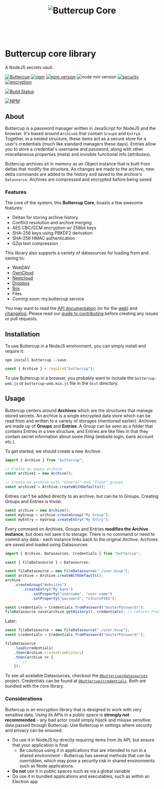 <h1 align="center">
  <br/>
  <img src="https://cdn.rawgit.com/buttercup-pw/buttercup-assets/054fc0fa/badge/core.svg" alt="Buttercup Core">
  <br/>
  <br/>
  <br/>
</h1>

# Buttercup core library

A NodeJS secrets vault.

[![Buttercup](https://cdn.rawgit.com/buttercup-pw/buttercup-assets/6582a033/badge/buttercup-slim.svg)](https://buttercup.pw) [![npm](https://img.shields.io/npm/dt/buttercup.svg)](https://www.npmjs.com/package/buttercup) [![npm version](https://badge.fury.io/js/buttercup.svg)](https://badge.fury.io/js/buttercup) ![node min version](https://img.shields.io/badge/node-%3E%3D%206.x-lightgrey.svg) [![security](https://img.shields.io/badge/Security-As%20you%20wish-green.svg)](https://www.npmjs.com/package/buttercup) [![encryption](https://img.shields.io/badge/Encryption-AES%20256%20CBC%2FGCM-red.svg)](https://tools.ietf.org/html/rfc3602)

[![Build Status](https://travis-ci.org/buttercup/buttercup-core.svg?branch=master)](https://travis-ci.org/buttercup/buttercup-core)

[![NPM](https://nodei.co/npm/buttercup.png)](https://www.npmjs.com/package/buttercup)

## About

Buttercup is a password manager written in JavaScript for NodeJS and the browser. It's based around `Archive`s that contain `Group`s and `Entry`s. Together, in a nested structure, these items act as a secure store for a user's credentials (much like standard managers these days). Entries allow you to store a credential's username and password, along with other miscellaneous properties (meta) and invisible functional info (attributes).

Buttercup archives sit in memory as an Object instance that is built from deltas that modify the structure. As changes are made to the archive, new delta commands are added to the history and saved to the archive's `Datasource`. Archives are compressed and encrypted before being saved.

### Features

The core of the system, this **Buttercup Core**, boasts a few awesome features:

 * Deltas for storing archive history
 * Conflict resolution and archive merging
 * AES CBC/GCM encryption w/ 256bit keys
 * SHA-256 keys using PBKDF2 derivation
 * SHA-256 HMAC authentication
 * GZip text compression

This library also supports a variety of datasources for loading from and saving to:

 * WebDAV
 * [OwnCloud](https://owncloud.org/)
 * [Nextcloud](https://nextcloud.com/)
 * [Dropbox](https://www.dropbox.com/)
 * [Box](https://www.box.com/)
 * Files
 * _Coming soon:_ my.buttercup service

You may want to read the [API documentation](https://github.com/buttercup/buttercup-core/blob/master/API.md) (or for the [web](https://github.com/buttercup/buttercup-core/blob/master/API_WEB.md)) and [changelog](https://github.com/buttercup/buttercup-core/blob/master/CHANGELOG.md). Please read our [guide to contributing](https://github.com/buttercup/buttercup-core/blob/master/CONTRIBUTING.md) before creating any issues or pull requests.

## Installation

To use Buttercup in a NodeJS environment, you can simply install and require it:

```shell
npm install buttercup --save
```

```javascript
const { Archive } = require("buttercup");
```

To use Buttercup in a browser, you probably want to include the `buttercup-web.js` or `buttercup-web.min.js` file in the `dist` directory.

## Usage

Buttercup centers around **Archives** which are the structures that manage stored secrets. An archive is a single encrypted data store which can be read from and written to a variety of storages (mentioned earlier). Archives are made up of **Groups** and **Entries**. A Group can be seen as a folder that contains Entries in a tree structure, and Entries are like files in that they contain secret information about some _thing_ (website login, bank account etc.).

To get started, we should create a new Archive:

```javascript
import { Archive } from "buttercup";

// Create an empty archive
const archive1 = new Archive();

// Create an archive with "General" and "Trash" groups
const archive2 = Archive.createWithDefaults();
```

Entries can't be added directly to an archive, but can be to Groups. Creating Groups and Entries is trivial:

```javascript
const archive = new Archive();
const myGroup = archive.createGroup("My Group");
const myEntry = myGroup.createEntry("My Entry");
```

Every command on Archives, Groups and Entries **modifies the Archive instance**, but does not save it to storage. There is no command or need to commit any data - each instance links back to the original Archive. Archives are saved and loaded using Datasources:

```javascript
import { Archive, Datasources, Credentials } from "buttercup";

const { FileDatasource } = Datasources;

const fileDatasource = new FileDatasource("./user.bcup");
const archive = Archive.createWithDefaults();
archive
    .createGroup("Websites")
        .createEntry("My bank")
            .setProperty("username", "user-name")
            .setProperty("password", "s3cureP4$$");

const credentials = Credentials.fromPassword("masterPassword!");
fileDatasource.save(archive.getHistory(), credentials); // returns Promise
```

Later:

```javascript
const fileDatasource = new FileDatasource("./user.bcup");
const credentials = Credentials.fromPassword("masterPassword!");

fileDatasource
    .load(credentials)
    .then(Archive.createFromHistory)
    .then(archive => {
        // ...
    });
```

To see all available Datasources, checkout the [`@buttercup/datasources`](https://github.com/buttercup/datasources) project. Credentials can be found at [`@buttercup/credentials`](https://github.com/buttercup/credentials). Both are bundled with the core library.

### Considerations
Buttercup is an encryption library that is designed to work with very sensitive data. Using its APIs in a public space is **strongly not recommended** - any bad actor could simply hijack and misuse sensitive data passed through Buttercup. Use Buttercup in settings where security and privacy can be ensured:

 * Do use it in NodeJS by directly requiring items from its API, but ensure that your application is final
   * Be cautious using it in applications that are intended to run in a shared environment - Buttercup has several methods that can be overridden, which may pose a security risk in shared environments such as Node applications.
 * **Do not** use it in public spaces such as via a global variable
 * Do use it in bundled applications and executables, such as within an Electron app
